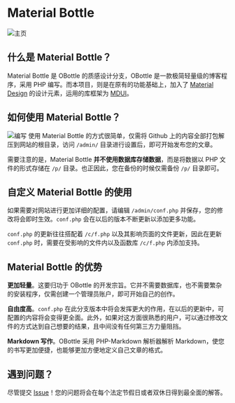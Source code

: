 # Material Bottle 
![主页](https://i.loli.net/2018/10/06/5bb8c8ba220ca.png)
## 什么是 Material Bottle？
Material Bottle 是 OBottle 的质感设计分支，OBottle 是一款极简轻量级的博客程序，采用 PHP 编写。而本项目，则是在原有的功能基础上，加入了 [Material Design](https://material.io) 的设计元素，运用的库框架为 [MDUI](https://github.com/zdhxiong/mdui)。
## 如何使用 Material Bottle？
![编写](https://i.loli.net/2018/10/06/5bb8c8b9499b2.png)
使用 Material Bottle 的方式很简单，仅需将 Github 上的内容全部打包解压到网站的根目录，访问 `/admin/` 目录进行设置后，即可开始发布您的文章。

需要注意的是，Material Bottle **并不使用数据库存储数据**，而是将数据以 PHP 文件的形式存储在 `/p/` 目录。也正因此，您在备份的时候仅需备份 `/p/` 目录即可。
## 自定义 Material Bottle 的使用
如果需要对网站进行更加详细的配置，请编辑 `/admin/conf.php` 并保存，您的修改将会即时生效。`conf.php` 会在以后的版本不断更新以添加更多功能。

`conf.php` 的更新往往搭配着 `/c/f.php` 以及其影响页面的文件更新，因此在更新 `conf.php` 时，需要在受影响的文件内以及函数库 `/c/f.php` 内添加支持。
## Material Bottle 的优势
**更加轻量**。这要归功于 OBottle 的开发宗旨。它并不需要数据库，也不需要繁杂的安装程序，仅需创建一个管理员账户，即可开始自己的创作。

**自由度高**。`conf.php` 在此分支版本中将会发挥更大的作用，在以后的更新中，可配置的内容将会变得更全面。此外，如果对这方面很熟悉的用户，可以通过修改文件的方式达到自己想要的结果，且中间没有任何第三方力量阻挡。

**Markdown 写作**。OBottle 采用 PHP-Markdown 解析器解析 Markdown，使您的书写更加便捷，也能够更加方便地定义自己文章的格式。
## 遇到问题？
尽管提交 [Issue](https://github.com/Subilan/MDBottle/issues)！您的问题将会在每个法定节假日或者双休日得到最全面的解答。
